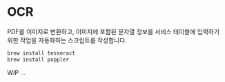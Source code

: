 # OCR

PDF를 이미지로 변환하고, 이미지에 포함된 문자열 정보를 서비스 테이블에 입력하기 위한 작업을 자동화하는 스크립트를 작성합니다.

```bash
brew install tesseract
brew install poppler
```

WIP
...
